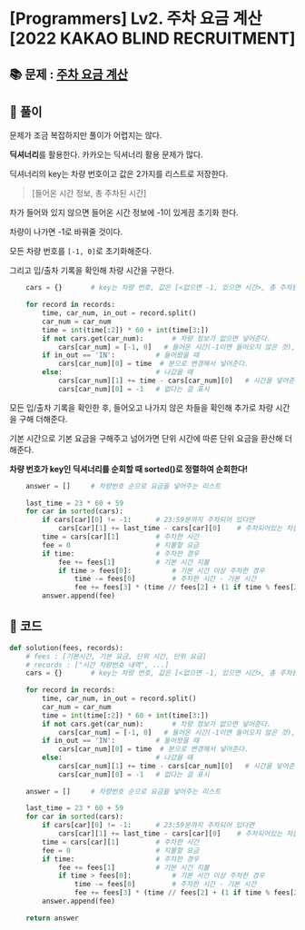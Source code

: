 # [Programmers] Lv2. 주차 요금 계산 [2022 KAKAO BLIND RECRUITMENT]

## 📚 문제 : [주차 요금 계산](https://school.programmers.co.kr/learn/courses/30/lessons/92341)

## 📖 풀이

문제가 조금 복잡하지만 풀이가 어렵지는 않다.

**딕셔너리**를 활용한다. 카카오는 딕셔너리 활용 문제가 많다.

딕셔너리의 key는 차량 번호이고 값은 2가지를 리스트로 저장한다.

> [들어온 시간 정보, 총 주차된 시간]

차가 들어와 있지 않으면 들어온 시간 정보에 -1이 있게끔 초기화 한다.

차량이 나가면 -1로 바꿔줄 것이다.

모든 차량 번호를 `[-1, 0]`로 초기화해준다.

그리고 입/출차 기록을 확인해 차량 시간을 구한다.

```python
    cars = {}       # key는 차량 번호, 값은 [<없으면 -1, 있으면 시간>, 총 주차된 시간]
    
    for record in records:
        time, car_num, in_out = record.split()
        car_num = car_num
        time = int(time[:2]) * 60 + int(time[3:])
        if not cars.get(car_num):       # 차량 정보가 없으면 넣어준다.
            cars[car_num] = [-1, 0]   # 들어온 시간(-1이면 들어오지 않은 것), 총 소요 시간
        if in_out == 'IN':          # 들어왔을 때
            cars[car_num][0] = time  # 분으로 변경해서 넣어준다.
        else:                       # 나갔을 때
            cars[car_num][1] += time - cars[car_num][0]   # 시간을 넣어준다.
            cars[car_num][0] = -1   # 없다는 걸 표시
```



모든 입/출차 기록을 확인한 후, 들어오고 나가지 않은 차들을 확인해 추가로 차량 시간을 구해 더해준다.

기본 시간으로 기본 요금을 구해주고 넘어가면 단위 시간에 따른 단위 요금을 환산해 더해준다.

**차량 번호가 key인 딕셔너리를 순회할 때 sorted()로 정렬하여 순회한다!**

```python
    answer = []     # 차량번호 순으로 요금을 넣어주는 리스트
    
    last_time = 23 * 60 + 59
    for car in sorted(cars):
        if cars[car][0] != -1:      # 23:59분까지 주차되어 있다면
            cars[car][1] += last_time - cars[car][0]    # 주차되어있는 차들 시간 계산
        time = cars[car][1]         # 주차한 시간
        fee = 0                     # 지불할 요금
        if time:                    # 주차한 경우
            fee += fees[1]          # 기본 시간 지불
            if time > fees[0]:          # 기본 시간 이상 주차한 경우
                time -= fees[0]         # 주차한 시간 - 기본 시간
                fee += fees[3] * (time // fees[2] + (1 if time % fees[2] else 0))   # 단위 요금 계산
        answer.append(fee)
```

## 📒 코드

```python
def solution(fees, records):
    # fees : [기본시간, 기본 요금, 단위 시간, 단위 요금]
    # records : ["시간 차량번호 내역", ...]
    cars = {}       # key는 차량 번호, 값은 [<없으면 -1, 있으면 시간>, 총 주차된 시간]
    
    for record in records:
        time, car_num, in_out = record.split()
        car_num = car_num
        time = int(time[:2]) * 60 + int(time[3:])
        if not cars.get(car_num):       # 차량 정보가 없으면 넣어준다.
            cars[car_num] = [-1, 0]   # 들어온 시간(-1이면 들어오지 않은 것), 총 소요 시간
        if in_out == 'IN':          # 들어왔을 때
            cars[car_num][0] = time  # 분으로 변경해서 넣어준다.
        else:                       # 나갔을 때
            cars[car_num][1] += time - cars[car_num][0]   # 시간을 넣어준다.
            cars[car_num][0] = -1   # 없다는 걸 표시
            
    answer = []     # 차량번호 순으로 요금을 넣어주는 리스트
    
    last_time = 23 * 60 + 59
    for car in sorted(cars):
        if cars[car][0] != -1:      # 23:59분까지 주차되어 있다면
            cars[car][1] += last_time - cars[car][0]    # 주차되어있는 차들 시간 계산
        time = cars[car][1]         # 주차한 시간
        fee = 0                     # 지불할 요금
        if time:                    # 주차한 경우
            fee += fees[1]          # 기본 시간 지불
            if time > fees[0]:          # 기본 시간 이상 주차한 경우
                time -= fees[0]         # 주차한 시간 - 기본 시간
                fee += fees[3] * (time // fees[2] + (1 if time % fees[2] else 0))   # 단위 요금 계산
        answer.append(fee)
        
    return answer
```

